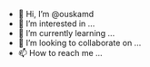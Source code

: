 - 👋 Hi, I’m @ouskamd
- 👀 I’m interested in ...
- 🌱 I’m currently learning ...
- 💞️ I’m looking to collaborate on ...
- 📫 How to reach me ...

<!---
ouskamd/ouskamd is a ✨ special ✨ repository because its `README.md` (this file) appears on your GitHub profile.
You can click the Preview link to take a look at your changes.
--->
